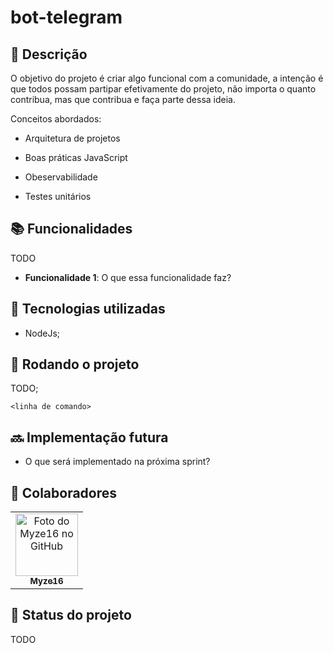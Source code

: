 # bot-telegram

## :memo: Descrição
O objetivo do projeto é criar algo funcional com a comunidade, a intenção é que todos possam partipar efetivamente do projeto, não importa o quanto contribua, mas que contribua e faça parte dessa ideia.

Conceitos abordados:
- Arquitetura de projetos

- Boas práticas JavaScript

- Obeservabilidade

- Testes unitários

## :books: Funcionalidades
TODO
* <b>Funcionalidade 1</b>: O que essa funcionalidade faz?

## :wrench: Tecnologias utilizadas
* NodeJs;

## :rocket: Rodando o projeto
TODO;
```
<linha de comando>
```

## :soon: Implementação futura
* O que será implementado na próxima sprint?

## :handshake: Colaboradores
<table>
  <tr>
    <td align="center">
      <a href="http://github.com/Myze16">
        <img src="https://avatars.githubusercontent.com/u/88340996?v=4" width="100px;" alt="Foto do Myze16 no GitHub"/><br>
        <sub>
          <b>Myze16</b>
        </sub>
      </a>
    </td>
  </tr>
</table>

## :dart: Status do projeto
TODO
